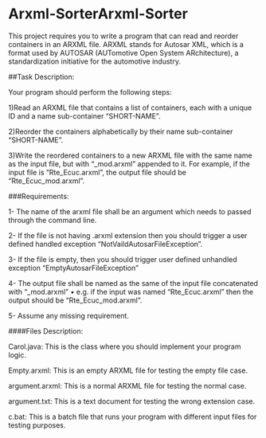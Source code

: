 # Arxml-SorterArxml-Sorter

This project requires you to write a program that can read and reorder containers in an ARXML file. ARXML stands for Autosar XML, which is a format used by AUTOSAR (AUTomotive Open System ARchitecture), a standardization initiative for the automotive industry.


##Task Description:

Your program should perform the following steps:

1)Read an ARXML file that contains a list of containers, each with a unique ID and a name sub-container “SHORT-NAME”.

2)Reorder the containers alphabetically by their name sub-container “SHORT-NAME”.

3)Write the reordered containers to a new ARXML file with the same name as the input file, but with “_mod.arxml” appended to it. For example, if the input file is “Rte_Ecuc.arxml”, the output file should be “Rte_Ecuc_mod.arxml”.

###Requirements:

1- The name of the arxml file shall be an argument which needs to passed through the command line.

2- If the file is not having .arxml extension then you should trigger a user defined handled exception “NotVaildAutosarFileException”.

3- If the file is empty, then you should trigger user defined unhandled exception “EmptyAutosarFileException”

4- The output file shall be named as the same of the input file concatenated with “_mod.arxml”
• e.g. if the input was named “Rte_Ecuc.arxml” then the output should be “Rte_Ecuc_mod.arxml”.

5- Assume any missing requirement.


####Files Description:

Carol.java: This is the class where you should implement your program logic.

Empty.arxml: This is an empty ARXML file for testing the empty file case.

argument.arxml: This is a normal ARXML file for testing the normal case.

argument.txt: This is a text document for testing the wrong extension case.

c.bat: This is a batch file that runs your program with different input files for testing purposes.
